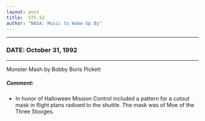 ```yaml
---
layout: post
title:  STS-52
author: "NASA: Music to Wake Up By"
---
```


----
### DATE: October 31, 1992
----
Monster Mash by Bobby Boris Pickett

##### Comment:
* In honor of Halloween Mission Control included a pattern  for a cutout mask in flight plans radioed to the shuttle. The mask was of  Moe of the Three Stooges.
